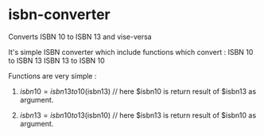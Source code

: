 # isbn-converter
Converts ISBN 10 to ISBN 13 and vise-versa

It's simple ISBN converter which include functions which convert :
ISBN 10 to ISBN 13
ISBN 13 to ISBN 10

Functions are very simple :
1.  $isbn10 = isbn13to10($isbn13)
// here $isbn10 is return result of $isbn13 as argument.

1.  $isbn13 = isbn10to13($isbn10)
// here $isbn13 is return result of $isbn10 as argument.
